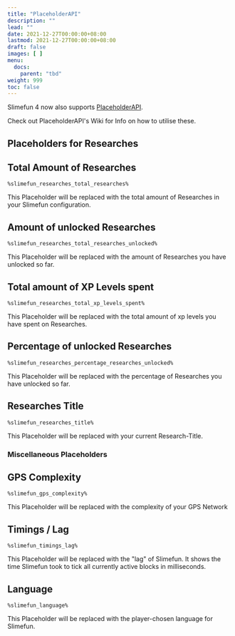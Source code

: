 ```yaml
---
title: "PlaceholderAPI"
description: ""
lead: ""
date: 2021-12-27T00:00:00+08:00
lastmod: 2021-12-27T00:00:00+08:00
draft: false
images: [ ]
menu:
  docs:
    parent: "tbd"
weight: 999
toc: false
---
```


Slimefun 4 now also supports [PlaceholderAPI](https://github.com/PlaceholderAPI/PlaceholderAPI).

Check out PlaceholderAPI's Wiki for Info on how to utilise these.

## Placeholders for Researches

## Total Amount of Researches

`%slimefun_researches_total_researches%`

This Placeholder will be replaced with the total amount of Researches in your Slimefun configuration.

## Amount of unlocked Researches

`%slimefun_researches_total_researches_unlocked%`

This Placeholder will be replaced with the amount of Researches you have unlocked so far.

## Total amount of XP Levels spent

`%slimefun_researches_total_xp_levels_spent%`

This Placeholder will be replaced with the total amount of xp levels you have spent on Researches.

## Percentage of unlocked Researches

`%slimefun_researches_percentage_researches_unlocked%`

This Placeholder will be replaced with the percentage of Researches you have unlocked so far.

## Researches Title

`%slimefun_researches_title%`

This Placeholder will be replaced with your current Research-Title.

### Miscellaneous Placeholders

## GPS Complexity

`%slimefun_gps_complexity%`

This Placeholder will be replaced with the complexity of your GPS Network

## Timings / Lag

`%slimefun_timings_lag%`

This Placeholder will be replaced with the "lag" of Slimefun. It shows the time Slimefun took to tick all currently active blocks in milliseconds.

## Language

`%slimefun_language%`

This Placeholder will be replaced with the player-chosen language for Slimefun.
